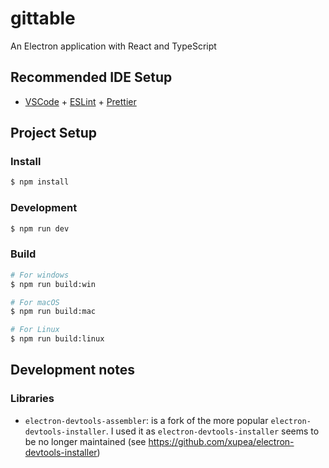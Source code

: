 # gittable

An Electron application with React and TypeScript

## Recommended IDE Setup

- [VSCode](https://code.visualstudio.com/) + [ESLint](https://marketplace.visualstudio.com/items?itemName=dbaeumer.vscode-eslint) + [Prettier](https://marketplace.visualstudio.com/items?itemName=esbenp.prettier-vscode)

## Project Setup

### Install

```bash
$ npm install
```

### Development

```bash
$ npm run dev
```

### Build

```bash
# For windows
$ npm run build:win

# For macOS
$ npm run build:mac

# For Linux
$ npm run build:linux
```

## Development notes

### Libraries

- `electron-devtools-assembler`: is a fork of the more popular `electron-devtools-installer`. I used it as `electron-devtools-installer` seems to be no longer maintained (see https://github.com/xupea/electron-devtools-installer)

